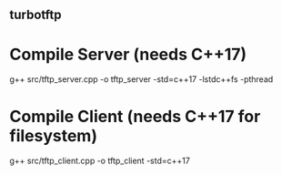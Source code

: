 ## turbotftp

# Compile Server (needs C++17)
g++ src/tftp_server.cpp -o tftp_server -std=c++17 -lstdc++fs -pthread 

# Compile Client (needs C++17 for filesystem)
g++ src/tftp_client.cpp -o tftp_client -std=c++17
